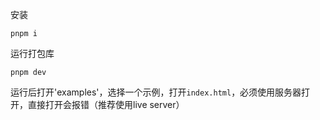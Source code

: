 安装
```
pnpm i
```

运行打包库
```
pnpm dev
```

运行后打开'examples'，选择一个示例，打开`index.html`，必须使用服务器打开，直接打开会报错（推荐使用live server）